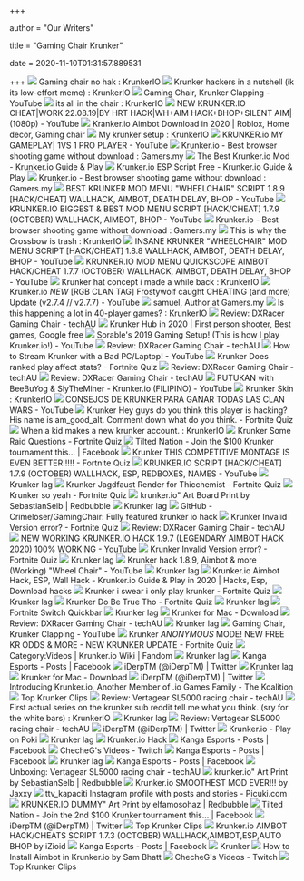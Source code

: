 +++
        
author = "Our Writers"
        
title = "Gaming Chair Krunker"
        
date = 2020-11-10T01:31:57.889531
        
+++
[ ![](https://preview.redd.it/iivolhkdo7n51.jpg?auto=webp&s=a6ce1d5fa6323d944598237c80d35074f4a548f3)](https://preview.redd.it/iivolhkdo7n51.jpg?auto=webp&s=a6ce1d5fa6323d944598237c80d35074f4a548f3) Gaming chair no hak : KrunkerIO
[ ![](https://preview.redd.it/56muuhjf4kl51.png?auto=webp&s=e615b3a1f2ffc1865d754a5849230674eda7c435)](https://preview.redd.it/56muuhjf4kl51.png?auto=webp&s=e615b3a1f2ffc1865d754a5849230674eda7c435) Krunker hackers in a nutshell (ik its low-effort meme) : KrunkerIO
[ ![](https://i.ytimg.com/vi/kCXe99Aj3CY/maxresdefault.jpg)](https://i.ytimg.com/vi/kCXe99Aj3CY/maxresdefault.jpg) Gaming Chair, Krunker Clapping - YouTube
[ ![](https://i.redd.it/ikw0rukgbnl51.png)](https://i.redd.it/ikw0rukgbnl51.png) its all in the chair : KrunkerIO
[ ![](https://i.ytimg.com/vi/C8skNELl6fs/maxresdefault.jpg)](https://i.ytimg.com/vi/C8skNELl6fs/maxresdefault.jpg) NEW KRUNKER.IO CHEAT|WORK 22.08.19|BY HRT HACK|WH+AIM HACK+BHOP+SILENT AIM|  (1080p) - YouTube
[ ![](https://i.pinimg.com/originals/c3/bc/4d/c3bc4db0a068e88b790c7adc5d890d86.jpg)](https://i.pinimg.com/originals/c3/bc/4d/c3bc4db0a068e88b790c7adc5d890d86.jpg) Kranker.io Aimbot Download in 2020 | Roblox, Home decor, Gaming chair
[ ![](https://i.redd.it/438714trvz331.jpg)](https://i.redd.it/438714trvz331.jpg) My krunker setup : KrunkerIO
[ ![](https://i.ytimg.com/vi/pUi-ToVJLoQ/maxresdefault.jpg)](https://i.ytimg.com/vi/pUi-ToVJLoQ/maxresdefault.jpg) KRUNKER.io MY GAMEPLAY| 1VS 1 PRO PLAYER - YouTube
[ ![](https://i2.wp.com/gamers.my/wp-content/uploads/2020/04/krunker-title.png?fit=1023%2C445&ssl=1)](https://i2.wp.com/gamers.my/wp-content/uploads/2020/04/krunker-title.png?fit=1023%2C445&ssl=1) Krunker.io - Best browser shooting game without download : Gamers.my
[ ![](https://krunkerio.net/wp-content/uploads/2019/09/krunkerio-mods-new.jpg)](https://krunkerio.net/wp-content/uploads/2019/09/krunkerio-mods-new.jpg) The Best Krunker.io Mod - Krunker.io Guide & Play
[ ![](https://krunkerio.net/wp-content/uploads/2020/08/krunker-io-free-script-2020-esp.jpg)](https://krunkerio.net/wp-content/uploads/2020/08/krunker-io-free-script-2020-esp.jpg) Krunker.io ESP Script Free - Krunker.io Guide & Play
[ ![](https://i0.wp.com/gamers.my/wp-content/uploads/2020/04/krunker2.png?resize=732%2C470&ssl=1)](https://i0.wp.com/gamers.my/wp-content/uploads/2020/04/krunker2.png?resize=732%2C470&ssl=1) Krunker.io - Best browser shooting game without download : Gamers.my
[ ![](https://i.ytimg.com/vi/CAkhBqZn-Lg/maxresdefault.jpg)](https://i.ytimg.com/vi/CAkhBqZn-Lg/maxresdefault.jpg) BEST KRUNKER MOD MENU "WHEELCHAIR" SCRIPT 1.8.9 [HACK/CHEAT] WALLHACK,  AIMBOT, DEATH DELAY, BHOP - YouTube
[ ![](https://i.ytimg.com/vi/CSo4QG0EnMU/maxresdefault.jpg)](https://i.ytimg.com/vi/CSo4QG0EnMU/maxresdefault.jpg) KRUNKER.IO BIGGEST & BEST MOD MENU SCRIPT [HACK/CHEAT] 1.7.9 (OCTOBER)  WALLHACK, AIMBOT, BHOP - YouTube
[ ![](https://i0.wp.com/gamers.my/wp-content/uploads/2020/04/krunker1.png?resize=1020%2C545&ssl=1)](https://i0.wp.com/gamers.my/wp-content/uploads/2020/04/krunker1.png?resize=1020%2C545&ssl=1) Krunker.io - Best browser shooting game without download : Gamers.my
[ ![](https://external-preview.redd.it/o9ZXRwcpazb7vKXLUHkwN7V_gj2KUiJECF-vqp46ueA.png?format=pjpg&auto=webp&s=19c67ec2f91b7842ded196b1281a07931c1494b9)](https://external-preview.redd.it/o9ZXRwcpazb7vKXLUHkwN7V_gj2KUiJECF-vqp46ueA.png?format=pjpg&auto=webp&s=19c67ec2f91b7842ded196b1281a07931c1494b9) This is why the Crossbow is trash : KrunkerIO
[ ![](https://i.ytimg.com/vi/nTvq6sMbbOc/maxresdefault.jpg)](https://i.ytimg.com/vi/nTvq6sMbbOc/maxresdefault.jpg) INSANE KRUNKER "WHEELCHAIR" MOD MENU SCRIPT [HACK/CHEAT] 1.8.8 WALLHACK,  AIMBOT, DEATH DELAY, BHOP - YouTube
[ ![](https://i.ytimg.com/vi/wPjYDylj4nk/maxresdefault.jpg)](https://i.ytimg.com/vi/wPjYDylj4nk/maxresdefault.jpg) KRUNKER.IO MOD MENU QUICKSCOPE AIMBOT HACK/CHEAT 1.7.7 (OCTOBER) WALLHACK,  AIMBOT, DEATH DELAY, BHOP - YouTube
[ ![](https://i.redd.it/vezec09louc51.jpg)](https://i.redd.it/vezec09louc51.jpg) Krunker hat concept i made a while back : KrunkerIO
[ ![](https://i.ytimg.com/vi/XuRZkxxYd9w/hqdefault.jpg)](https://i.ytimg.com/vi/XuRZkxxYd9w/hqdefault.jpg) Krunker.io *NEW* [RGB CLAN TAG] Frostywolf caught CHEATING (and more)  Update (v2.7.4 // v2.7.7) - YouTube
[ ![](https://i1.wp.com/gamers.my/wp-content/uploads/2020/05/TTracing-Duo-V3.png?fit=1024%2C704&ssl=1)](https://i1.wp.com/gamers.my/wp-content/uploads/2020/05/TTracing-Duo-V3.png?fit=1024%2C704&ssl=1) samuel, Author at Gamers.my
[ ![](https://i.redd.it/fcl8j6s1i6151.png)](https://i.redd.it/fcl8j6s1i6151.png) Is this happening a lot in 40-player games? : KrunkerIO
[ ![](https://techau.com.au/review-dx-racer-gaming-chair/hdrpl-92/)](https://techau.com.au/review-dx-racer-gaming-chair/hdrpl-92/) Review: DXRacer Gaming Chair - techAU
[ ![](https://i.pinimg.com/originals/f8/6d/09/f86d09460a7dbe7df67b92e57cda908f.png)](https://i.pinimg.com/originals/f8/6d/09/f86d09460a7dbe7df67b92e57cda908f.png) Krunker Hub in 2020 | First person shooter, Best games, Google free
[ ![](https://i.ytimg.com/vi/At-RYHzI3uU/maxresdefault.jpg)](https://i.ytimg.com/vi/At-RYHzI3uU/maxresdefault.jpg) Sorable's 2019 Gaming Setup! (This is how I play Krunker.io!) - YouTube
[ ![](https://techau.com.au/review-dx-racer-gaming-chair/rptnb-10/)](https://techau.com.au/review-dx-racer-gaming-chair/rptnb-10/) Review: DXRacer Gaming Chair - techAU
[ ![](https://i.ytimg.com/vi/upIrC3f8OCU/maxresdefault.jpg)](https://i.ytimg.com/vi/upIrC3f8OCU/maxresdefault.jpg) How to Stream Krunker with a Bad PC/Laptop! - YouTube
[ ![](https://www.fortnitequiz.com/wp-content/uploads/2020/05/Krunker-This-sitting-shotgun-I-made.-Credit-me-if-you-370x297.png)](https://www.fortnitequiz.com/wp-content/uploads/2020/05/Krunker-This-sitting-shotgun-I-made.-Credit-me-if-you-370x297.png) Krunker Does ranked play affect stats? - Fortnite Quiz
[ ![](https://techau.com.au/review-dx-racer-gaming-chair/hdrpl-94/)](https://techau.com.au/review-dx-racer-gaming-chair/hdrpl-94/) Review: DXRacer Gaming Chair - techAU
[ ![](https://techau.com.au/review-dx-racer-gaming-chair/hdrpl-93/)](https://techau.com.au/review-dx-racer-gaming-chair/hdrpl-93/) Review: DXRacer Gaming Chair - techAU
[ ![](https://i.ytimg.com/vi/2Y4ylcFonQQ/hqdefault.jpg)](https://i.ytimg.com/vi/2Y4ylcFonQQ/hqdefault.jpg) PUTUKAN with BeeBuYog & SlyTheMiner - Krunker.io (FILIPINO) - YouTube
[ ![](https://i.redd.it/vdoiokadlko51.png)](https://i.redd.it/vdoiokadlko51.png) Krunker Skin : KrunkerIO
[ ![](https://i.ytimg.com/vi/IoFF2FE5Ddg/maxresdefault.jpg)](https://i.ytimg.com/vi/IoFF2FE5Ddg/maxresdefault.jpg) CONSEJOS DE KRUNKER PARA GANAR TODAS LAS CLAN WARS  - YouTube
[ ![](https://www.fortnitequiz.com/wp-content/uploads/2020/07/Krunker-Hey-guys-do-you-think-this-player-is-hacking.png)](https://www.fortnitequiz.com/wp-content/uploads/2020/07/Krunker-Hey-guys-do-you-think-this-player-is-hacking.png) Krunker Hey guys do you think this player is hacking? His name is  am_good_alt. Comment down what do you think. - Fortnite Quiz
[ ![](https://i.redd.it/glqnboa5z2r41.jpg)](https://i.redd.it/glqnboa5z2r41.jpg) When a kid makes a new krunker account. : KrunkerIO
[ ![](https://www.fortnitequiz.com/wp-content/uploads/2020/09/Krunker-idk-what-to-think-of-a-title-370x297.png)](https://www.fortnitequiz.com/wp-content/uploads/2020/09/Krunker-idk-what-to-think-of-a-title-370x297.png) Krunker Some Raid Questions - Fortnite Quiz
[ ![](https://lookaside.fbsbx.com/lookaside/crawler/media/?media_id=621877591619541)](https://lookaside.fbsbx.com/lookaside/crawler/media/?media_id=621877591619541) Tilted Nation - Join the $100 Krunker tournament this... | Facebook
[ ![](https://www.fortnitequiz.com/wp-content/uploads/2020/08/Krunker-THIS-COMPETITIVE-MONTAGE-IS-EVEN-BETTER.jpg)](https://www.fortnitequiz.com/wp-content/uploads/2020/08/Krunker-THIS-COMPETITIVE-MONTAGE-IS-EVEN-BETTER.jpg) Krunker THIS COMPETITIVE MONTAGE IS EVEN BETTER!!!!! - Fortnite Quiz
[ ![](https://i.ytimg.com/vi/M4LbOe0HuA8/maxresdefault.jpg)](https://i.ytimg.com/vi/M4LbOe0HuA8/maxresdefault.jpg) KRUNKER.IO SCRIPT [HACK/CHEAT] 1.7.9 (OCTOBER) WALLHACK, ESP, REDBOXES,  NAMES - YouTube
[ ![](https://i.ytimg.com/vi/p5RGVP4pqwM/maxresdefault.jpg)](https://i.ytimg.com/vi/p5RGVP4pqwM/maxresdefault.jpg) Krunker lag
[ ![](https://www.fortnitequiz.com/wp-content/uploads/2020/09/Krunker-Find-the-difference-370x297.jpg)](https://www.fortnitequiz.com/wp-content/uploads/2020/09/Krunker-Find-the-difference-370x297.jpg) Krunker Jagdfaust Render for Thicchemist - Fortnite Quiz
[ ![](https://www.fortnitequiz.com/wp-content/uploads/2020/04/Krunker-so-yeah.gif)](https://www.fortnitequiz.com/wp-content/uploads/2020/04/Krunker-so-yeah.gif) Krunker so yeah - Fortnite Quiz
[ ![](https://ih0.redbubble.net/image.1201017618.4159/gbra,6x6,900x900.u2.jpg)](https://ih0.redbubble.net/image.1201017618.4159/gbra,6x6,900x900.u2.jpg) krunker.io" Art Board Print by SebastianSelb | Redbubble
[ ![](https://i.ytimg.com/vi/3JZFpDV49cY/maxresdefault.jpg)](https://i.ytimg.com/vi/3JZFpDV49cY/maxresdefault.jpg) Krunker lag
[ ![](https://avatars1.githubusercontent.com/u/54376388?s=400&v=4)](https://avatars1.githubusercontent.com/u/54376388?s=400&v=4) GitHub - Crimeloser/GamingChair: Fully featured krunker io hack
[ ![](https://www.fortnitequiz.com/wp-content/uploads/2020/09/Krunker-RPG-doesnt-always-one-shot-on-direct-hit-370x297.png)](https://www.fortnitequiz.com/wp-content/uploads/2020/09/Krunker-RPG-doesnt-always-one-shot-on-direct-hit-370x297.png) Krunker Invalid Version error? - Fortnite Quiz
[ ![](https://techau.com.au/review-dx-racer-gaming-chair/qrf-27/)](https://techau.com.au/review-dx-racer-gaming-chair/qrf-27/) Review: DXRacer Gaming Chair - techAU
[ ![](https://i.ytimg.com/vi/TmI3vC5TUCU/hqdefault.jpg)](https://i.ytimg.com/vi/TmI3vC5TUCU/hqdefault.jpg) NEW WORKING KRUNKER.IO HACK 1.9.7 (LEGENDARY AIMBOT HACK 2020) 100% WORKING  - YouTube
[ ![](https://www.fortnitequiz.com/wp-content/uploads/2020/04/Krunker-two-bugs-btw-when-you-click-update-on-the-370x297.png)](https://www.fortnitequiz.com/wp-content/uploads/2020/04/Krunker-two-bugs-btw-when-you-click-update-on-the-370x297.png) Krunker Invalid Version error? - Fortnite Quiz
[ ![](https://i.ytimg.com/vi/hwZQyHTEcpY/maxresdefault.jpg)](https://i.ytimg.com/vi/hwZQyHTEcpY/maxresdefault.jpg) Krunker lag
[ ![](https://i.ytimg.com/vi/sUoHZyeAXLE/maxresdefault.jpg)](https://i.ytimg.com/vi/sUoHZyeAXLE/maxresdefault.jpg) Krunker hack 1.8.9, Aimbot & more (Working) "Wheel Chair" - YouTube
[ ![](https://i.ytimg.com/vi/KMLISTg7tYg/maxresdefault.jpg)](https://i.ytimg.com/vi/KMLISTg7tYg/maxresdefault.jpg) Krunker lag
[ ![](https://i.pinimg.com/originals/8a/b2/72/8ab27276ccea754b2fcd189d441cc191.png)](https://i.pinimg.com/originals/8a/b2/72/8ab27276ccea754b2fcd189d441cc191.png) Krunker.io Aimbot Hack, ESP, Wall Hack - Krunker.io Guide & Play in 2020 |  Hacks, Esp, Download hacks
[ ![](https://preview.redd.it/ru5dium4fd051.png?auto=webp&s=1f01db03dce7ed6912f86074c4fefa0488ca4594)](https://preview.redd.it/ru5dium4fd051.png?auto=webp&s=1f01db03dce7ed6912f86074c4fefa0488ca4594) Krunker i swear i only play krunker - Fortnite Quiz
[ ![](https://i.ytimg.com/vi/_WK3c_J4Buc/maxresdefault.jpg)](https://i.ytimg.com/vi/_WK3c_J4Buc/maxresdefault.jpg) Krunker lag
[ ![](https://www.fortnitequiz.com/wp-content/uploads/2020/09/Krunker-Do-Be-True-Tho.png)](https://www.fortnitequiz.com/wp-content/uploads/2020/09/Krunker-Do-Be-True-Tho.png) Krunker Do Be True Tho - Fortnite Quiz
[ ![](https://i.ytimg.com/vi/y_L4XEZPyQ4/maxresdefault.jpg)](https://i.ytimg.com/vi/y_L4XEZPyQ4/maxresdefault.jpg) Krunker lag
[ ![](https://prosettings.net/wp-content/uploads/2018/07/GT-Omega-PRO-XL-Black-White-Gaming-Chair.jpg)](https://prosettings.net/wp-content/uploads/2018/07/GT-Omega-PRO-XL-Black-White-Gaming-Chair.jpg) Fortnite Switch Quickbar
[ ![](https://i.ytimg.com/vi/soEzhpYk6OQ/maxresdefault.jpg)](https://i.ytimg.com/vi/soEzhpYk6OQ/maxresdefault.jpg) Krunker lag
[ ![](https://images.sftcdn.net/images/t_app-cover-l,f_auto/p/36dd75d9-ebe1-4ffd-98e4-dce70a8e2d78/1862954598/krunker-k1.png)](https://images.sftcdn.net/images/t_app-cover-l,f_auto/p/36dd75d9-ebe1-4ffd-98e4-dce70a8e2d78/1862954598/krunker-k1.png) Krunker for Mac - Download
[ ![](https://techau.com.au/review-dx-racer-gaming-chair/rhdr-52/)](https://techau.com.au/review-dx-racer-gaming-chair/rhdr-52/) Review: DXRacer Gaming Chair - techAU
[ ![](https://i.ytimg.com/vi/QZLgHWOeFJk/maxresdefault.jpg)](https://i.ytimg.com/vi/QZLgHWOeFJk/maxresdefault.jpg) Krunker lag
[ ![](https://i.ytimg.com/vi/kCXe99Aj3CY/hqdefault.jpg)](https://i.ytimg.com/vi/kCXe99Aj3CY/hqdefault.jpg) Gaming Chair, Krunker Clapping - YouTube
[ ![](https://www.fortnitequiz.com/wp-content/uploads/2020/08/Krunker-ANONYMOUS-MODE-NEW-FREE-KR-ODDS-amp-MORE.jpg)](https://www.fortnitequiz.com/wp-content/uploads/2020/08/Krunker-ANONYMOUS-MODE-NEW-FREE-KR-ODDS-amp-MORE.jpg) Krunker *ANONYMOUS* MODE! NEW FREE KR ODDS & MORE - NEW KRUNKER UPDATE -  Fortnite Quiz
[ ![](https://static.wikia.nocookie.net/krunkerio/images/2/25/Trailer_of_Revamped_Burg_Map_Krunker.io/revision/latest?cb=20190226151402)](https://static.wikia.nocookie.net/krunkerio/images/2/25/Trailer_of_Revamped_Burg_Map_Krunker.io/revision/latest?cb=20190226151402) Category:Videos | Krunker.io Wiki | Fandom
[ ![](https://i.ytimg.com/vi/2Zvnj4PCo24/hqdefault.jpg)](https://i.ytimg.com/vi/2Zvnj4PCo24/hqdefault.jpg) Krunker lag
[ ![](https://lookaside.fbsbx.com/lookaside/crawler/media/?media_id=3634363009921173)](https://lookaside.fbsbx.com/lookaside/crawler/media/?media_id=3634363009921173) Kanga Esports - Posts | Facebook
[ ![](https://pbs.twimg.com/media/EWvnlOwXQAAROOk.jpg)](https://pbs.twimg.com/media/EWvnlOwXQAAROOk.jpg) iDerpTM (@iDerpTM) | Twitter
[ ![](https://i.ytimg.com/vi/1lU90W038sU/maxresdefault.jpg)](https://i.ytimg.com/vi/1lU90W038sU/maxresdefault.jpg) Krunker lag
[ ![](https://images.sftcdn.net/images/t_app-cover-l,f_auto/p/36dd75d9-ebe1-4ffd-98e4-dce70a8e2d78/2535398434/krunker-k2.png)](https://images.sftcdn.net/images/t_app-cover-l,f_auto/p/36dd75d9-ebe1-4ffd-98e4-dce70a8e2d78/2535398434/krunker-k2.png) Krunker for Mac - Download
[ ![](https://pbs.twimg.com/media/EVRA4E5UwAAsOh4.jpg)](https://pbs.twimg.com/media/EVRA4E5UwAAsOh4.jpg) iDerpTM (@iDerpTM) | Twitter
[ ![](https://i0.wp.com/thekoalition.com/images/2018/06/krunker-io.jpg?fit=1280%2C720&ssl=1)](https://i0.wp.com/thekoalition.com/images/2018/06/krunker-io.jpg?fit=1280%2C720&ssl=1) Introducing Krunker.io, Another Member of .io Games Family - The Koalition
[ ![](https://clips-media-assets2.twitch.tv/AT-cm%7C889989785-preview-480x272.jpg)](https://clips-media-assets2.twitch.tv/AT-cm%7C889989785-preview-480x272.jpg) Top Krunker Clips
[ ![](https://techau.com.au/review-vertagear-sl5000-racing-chair/edf-166/)](https://techau.com.au/review-vertagear-sl5000-racing-chair/edf-166/) Review: Vertagear SL5000 racing chair - techAU
[ ![](https://i.redd.it/epkgtapo58031.png)](https://i.redd.it/epkgtapo58031.png) First actual series on the krunker sub reddit tell me what you think. (sry  for the white bars) : KrunkerIO
[ ![](https://krunkerio.net/wp-content/uploads/2019/12/krunker-io-blcoked-game.jpg)](https://krunkerio.net/wp-content/uploads/2019/12/krunker-io-blcoked-game.jpg) Krunker lag
[ ![](https://techau.com.au/review-vertagear-sl5000-racing-chair/edf-170/)](https://techau.com.au/review-vertagear-sl5000-racing-chair/edf-170/) Review: Vertagear SL5000 racing chair - techAU
[ ![](https://pbs.twimg.com/media/EWvnRfBXQAAoLnS.jpg)](https://pbs.twimg.com/media/EWvnRfBXQAAoLnS.jpg) iDerpTM (@iDerpTM) | Twitter
[ ![](https://img.poki.com/cdn-cgi/image/quality=78,width=600,height=600,fit=cover,g=0.5x0.5,f=auto/0b09b3f3c5cc4a40defd82482175d3bd.png)](https://img.poki.com/cdn-cgi/image/quality=78,width=600,height=600,fit=cover,g=0.5x0.5,f=auto/0b09b3f3c5cc4a40defd82482175d3bd.png) Krunker.io - Play on Poki
[ ![](https://i.ytimg.com/vi/5y-KFtnoSSE/maxresdefault.jpg)](https://i.ytimg.com/vi/5y-KFtnoSSE/maxresdefault.jpg) Krunker lag
[ ![](https://lh6.googleusercontent.com/proxy/wf5hXykaxzs_CToagd6kqKz3ESEDPvHDJXmj47l3_8ZAkstfHiQysc08RRufI_xtCmMk86wQUkuPa8Va6AfI6KidoHY=w765)](https://lh6.googleusercontent.com/proxy/wf5hXykaxzs_CToagd6kqKz3ESEDPvHDJXmj47l3_8ZAkstfHiQysc08RRufI_xtCmMk86wQUkuPa8Va6AfI6KidoHY=w765) Krunker.io Hack
[ ![](https://lookaside.fbsbx.com/lookaside/crawler/media/?media_id=3559625954061546)](https://lookaside.fbsbx.com/lookaside/crawler/media/?media_id=3559625954061546) Kanga Esports - Posts | Facebook
[ ![](https://clips-media-assets2.twitch.tv/AT-cm%7C850865779-preview-260x147.jpg)](https://clips-media-assets2.twitch.tv/AT-cm%7C850865779-preview-260x147.jpg) ChecheG's Videos - Twitch
[ ![](https://lookaside.fbsbx.com/lookaside/crawler/media/?media_id=3565765046780970)](https://lookaside.fbsbx.com/lookaside/crawler/media/?media_id=3565765046780970) Kanga Esports - Posts | Facebook
[ ![](https://i.ytimg.com/vi/QM2R7XXXBDU/maxresdefault.jpg)](https://i.ytimg.com/vi/QM2R7XXXBDU/maxresdefault.jpg) Krunker lag
[ ![](https://lookaside.fbsbx.com/lookaside/crawler/media/?media_id=3631545396869601)](https://lookaside.fbsbx.com/lookaside/crawler/media/?media_id=3631545396869601) Kanga Esports - Posts | Facebook
[ ![](https://s3-ap-southeast-2.amazonaws.com/techau-images/WP%20Media%20Folder%20-%20techau/wp-content/uploads/2017/11/Vertagear.jpg)](https://s3-ap-southeast-2.amazonaws.com/techau-images/WP%20Media%20Folder%20-%20techau/wp-content/uploads/2017/11/Vertagear.jpg) Unboxing: Vertagear SL5000 racing chair - techAU
[ ![](https://ih1.redbubble.net/image.1201017924.4159/carp,small,product,750x1000.u1.jpg)](https://ih1.redbubble.net/image.1201017924.4159/carp,small,product,750x1000.u1.jpg) krunker.io" Art Print by SebastianSelb | Redbubble
[ ![](https://i.ytimg.com/vi/J8m3VsGOINo/maxresdefault.jpg)](https://i.ytimg.com/vi/J8m3VsGOINo/maxresdefault.jpg) Krunker.io SMOOTHEST MOD EVER!!! by Jaxxy
[ ![](https://scontent-lga3-1.cdninstagram.com/v/t51.2885-15/sh0.08/e35/s640x640/61892121_2392883730823204_6441287094999433400_n.jpg?_nc_ht=scontent-lga3-1.cdninstagram.com&_nc_cat=104&_nc_ohc=CGsIOYxrt6cAX8beeP4&oh=efda139c97d5f7264a35e52a04663590&oe=5E879053)](https://scontent-lga3-1.cdninstagram.com/v/t51.2885-15/sh0.08/e35/s640x640/61892121_2392883730823204_6441287094999433400_n.jpg?_nc_ht=scontent-lga3-1.cdninstagram.com&_nc_cat=104&_nc_ohc=CGsIOYxrt6cAX8beeP4&oh=efda139c97d5f7264a35e52a04663590&oe=5E879053) ttv_kapaciti Instagram profile with posts and stories - Picuki.com
[ ![](https://ih1.redbubble.net/image.825840139.9927/carp,small,product,750x1000.u5.jpg)](https://ih1.redbubble.net/image.825840139.9927/carp,small,product,750x1000.u5.jpg) KRUNKER.IO DUMMY" Art Print by elfamosohaz | Redbubble
[ ![](https://lookaside.fbsbx.com/lookaside/crawler/media/?media_id=630472177426749)](https://lookaside.fbsbx.com/lookaside/crawler/media/?media_id=630472177426749) Tilted Nation - Join the 2nd $100 Krunker tournament this... | Facebook
[ ![](https://pbs.twimg.com/media/EasR3Z-WAAUj9aD.jpg)](https://pbs.twimg.com/media/EasR3Z-WAAUj9aD.jpg) iDerpTM (@iDerpTM) | Twitter
[ ![](https://clips-media-assets2.twitch.tv/AT-cm%7C892814580-preview-480x272.jpg)](https://clips-media-assets2.twitch.tv/AT-cm%7C892814580-preview-480x272.jpg) Top Krunker Clips
[ ![](https://i.ytimg.com/vi/xBgAobtYXlY/maxresdefault.jpg)](https://i.ytimg.com/vi/xBgAobtYXlY/maxresdefault.jpg) Krunker.io AIMBOT HACK/CHEATS SCRIPT 1.7.3 (OCTOBER)  WALLHACK,AIMBOT,ESP,AUTO BHOP by iZioid
[ ![](https://lookaside.fbsbx.com/lookaside/crawler/media/?media_id=3562807540410054)](https://lookaside.fbsbx.com/lookaside/crawler/media/?media_id=3562807540410054) Kanga Esports - Posts | Facebook
[ ![](https://cdn.shopify.com/s/files/1/0226/7748/7690/files/krunker1.jpg?v=1569332476)](https://cdn.shopify.com/s/files/1/0226/7748/7690/files/krunker1.jpg?v=1569332476) Krunker
[ ![](https://i.ytimg.com/vi/GHPzIJ1v54Q/maxresdefault.jpg)](https://i.ytimg.com/vi/GHPzIJ1v54Q/maxresdefault.jpg) How to Install Aimbot in Krunker.io by Sam Bhatt
[ ![](https://clips-media-assets2.twitch.tv/1673112641128354800-offset-1292-preview-260x147.jpg)](https://clips-media-assets2.twitch.tv/1673112641128354800-offset-1292-preview-260x147.jpg) ChecheG's Videos - Twitch
[ ![](https://clips-media-assets2.twitch.tv/AT-cm%7C877942555-preview-480x272.jpg)](https://clips-media-assets2.twitch.tv/AT-cm%7C877942555-preview-480x272.jpg) Top Krunker Clips

